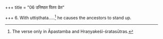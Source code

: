 +++
title = "06 उत्तिष्ठत पितरः प्रेत"

+++
6. With uttiṣthata.....[^1] he causes the ancestors to stand up.  

[^1]: The verse only in Āpastamba and Hraṇyakeśi-śratasūtras.  
